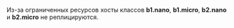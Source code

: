 Из-за ограниченных ресурсов хосты классов **b1.nano**, **b1.micro**, **b2.nano** и **b2.micro** не реплицируются. 